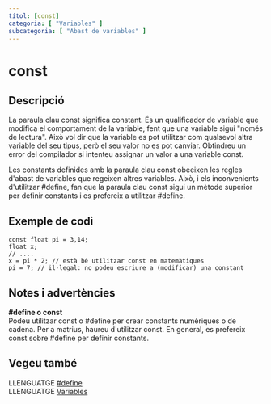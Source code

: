 ```yaml
---
títol: [const]
categoria: [ "Variables" ]
subcategoria: [ "Abast de variables" ]
---
```


# const

## Descripció

La paraula clau const significa constant. És un qualificador de variable que modifica el comportament de la variable, fent que una variable sigui "només de lectura". Això vol dir que la variable es pot utilitzar com qualsevol altra variable del seu tipus, però el seu valor no es pot canviar. Obtindreu un error del compilador si intenteu assignar un valor a una variable const.

Les constants definides amb la paraula clau const obeeixen les regles d'abast de variables que regeixen altres variables. Això, i els inconvenients d'utilitzar #define, fan que la paraula clau const sigui un mètode superior per definir constants i es prefereix a utilitzar #define.

## Exemple de codi

```
const float pi = 3,14;
float x;
// ....
x = pi * 2; // està bé utilitzar const en matemàtiques
pi = 7; // il·legal: no podeu escriure a (modificar) una constant
```
## Notes i advertències

**#define o const**  
Podeu utilitzar const o #define per crear constants numèriques o de cadena. Per a matrius, haureu d'utilitzar const. En general, es prefereix const sobre #define per definir constants.

## Vegeu també

LLENGUATGE [#define](../../Estructura/Sintaxi-adicional/define.md)  
LLENGUATGE [Variables](../../Variables.md)  
